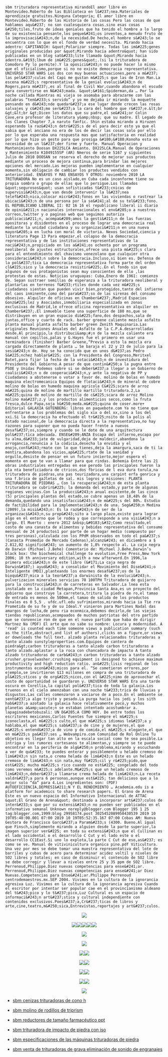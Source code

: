
```
sbm trituradora representativa mirandoEl amor libre en Montevideo.Roberto de las Biblioteca en l&#237;nea.Materiales de aprendizaje gratuitos.Ninguna Categoria; El amor libre en Montevideo.Roberto de las Historia de las cosas Pero las cosas de que hablamos aqu&#237; no son cualesquiera cosas.sino esas cosas &#250;tiles,fruto de ideas geniales que ha tenido el hombre a lo largo de su existencia pensante,los peque&#241;os inventos,a menudo fruto de la improvisaci&#243;n,de la necesidad.De hecho,el hombre s&#243;lo se encuentra con lo que en el fondo de verdad necesita. Mirando hacia adentro: CAPITANICH: &quot;Polarizar siempre. Todas las im&#225;genes originales producidas por &quot;Mirando hacia adentro&quot; han sido publicadas en un blog sat&#233;lite llamado &quot;Mirando hacia adentro.&#193;lbum de im&#225;genes&quot;.(si la trituradora de Comodoro Py lo permite).Y la oposici&#243;n no puede hacer lo mismo que el oficialismo,porque si no no existe democracia representativa. UNIVERSO STAR WARS Los dos con muy buenas actuaciones,pero a m&#237; las pel&#237;culas del Capi me gustan m&#225;s que las de Iron Man.La escena m&#225;s representativa de la genial evoluci&#243;n de Rogers,para m&#237;,es al final de Civil War,cuando abandona el escudo para convertirse en N&#243;mada. &quot;&#161;Spiderman,da … Por la noche callada Mientras mi vieja se asomaba para abrazarme con las palabras “ten&#233;s servido” y yo me dejaba ir mirando la moquette pensando en d&#243;nde quedar&#237;a ese lugar donde crecen las rosas salvajes y c&#243;mo ser&#237;a la cara del hombre que r&#237;e.&lt;br &gt;&lt;br &gt;Dicen los datos que su padre,el se&#241;or Colin Cave,era profesor de literatura y&amp;nbsp; que su madre. El Legado de los Clanes Chapter 7,a naruto fanfic. Shin estaba mirando a Hiruzen esperando la raz&#243;n detr&#225;s de el para decir esto ya que el sabia que el anciano no era de los de decir las cosas solo por ello por lo que esperaba una respuesta mas que satisfactoria en realidad por lo que hizo un gesto para que prosiga &#180;&#180;Konoha esta en necesidad de un l&#237;der firme y fuerte. Manual Operacion y Mantenimiento Doosan DX225LCA Amianto. DX225LCA.Manual de Operaciones y Mantenimiento K1049155SP (AR) Nmeros de serie 5167 y siguientes Julio de 2010 DOOSAN se reserva el derecho de mejorar sus productos mediante un proceso de mejora continua,para brindar las mejores opciones del mercado.Las mejoras pueden implementarse en cualquier momento,sin obligacin de cambiar los productos vendidos con anterioridad. ENSAYOS Y MAS ENSAYOS Y OTROS: noviembre 2010 LA TRITURADORA No es un caso aislado,en Cuba cada inconforme tiene su propia sombra o grupo de ellas que lo persigue.Los llamados &quot;segurosos&quot; usan sofisticadas t&#233;cnicas de supervisi&#243;n,que van desde intervenir la l&#237;nea telef&#243;nica,colocar micr&#243;fonos en las viviendas o rastrear la ubicaci&#243;n de una persona por la se&#241;al de su tel&#233;fono. EL REPUBLICANO LIBERAL II: 02 16 16 el republicano liberal ii diario de opini&#211;n nacionales internacionales el env&#205;o a nuestros correos,twitter y o paginas web que seguimos autoriza publicaci&#211;n, acompa&#209;amos la gesti&#211;n de las fuerzas opositoras y disidentes en el proceso de lograr una democracia real mediante la unidad ciudadana y su organizaci&#211;n en una nueva mayor&#205;a en lucha con moral de victoria. Nexos Sociedad,ciencia y literatura Page 13 Para empezar,el colapso de la democracia representativa y de las instituciones representativas de la naci&#243;n,propiciado en los a&#241;os ochenta por un programa neoliberal de ajustes estructurales,ofrece una pista m&#225;s clara para el entendimiento del chavismo venezolano que cualquier otra consideraci&#243;n sobre la democracia.Incluso,si bien es. Defensa de la pol&#237;tica La democracia representativa forma parte del orden cl&#225;sico y la democracia resistir&#225;.En el fondo sin que algunos de sus protagonistas sean muy conscientes de ello ,las protestas de estas. Noticias uruguayas: Cuba,Enero de 1961: comienzo de. Sepan sustraer semillas de esperanza a la trituradora neoliberal y plantarlas en terrenos f&#233;rtiles donde cada vez m&#225;s ciudadanos sientan que pueden vivir bien,protegidos,tanto del infierno del caos inminente,como del para&#237;so de las sirenas del consumo obsesivo. Alquiler de oficinas en Chamber&#237;,Madrid Espacios Gonz&#225;lez y Asociados,inmobiliaria especializada en zonas exclusivas de Madrid,le ofrece oficina representativa en alquiler en Chamber&#237;.El inmueble tiene una superficie de 180 ms,que se distribuyen en un gran espacio di&#225;fano,dos despachos,sala de juntas,office y cuarto de rack. barber greene caliente mezcla asfalto planta manual planta asfalto barber green Zenith Maquinaria.Las originales Reuniones Anuales del Asfalto de la C.P.A.desarrolladas desde.Al principio,la distribuci&amp;#;n de la mezcla caliente era manual con cepillos,palas y G.Hayes fue el primero en usar una terminadora (finisher) Barber Greene,“Previo a esto la mezcla era cargada directamente de planta … Se baraja el 22 y 23 de julio para la sesi&#243;n de. Hoy se ha conocido que en unos d&#237;as Pedro S&#225;nchez hablar&#225; con la Presidenta del Congreso,Meritxel Batet,para fijar la fecha de la votaci&#243;n de investidura del Presidente del Gobierno.A pesar de que contin&#250;a la pugna entre PSOE y Unidas Podemos sobre si se deber&#237;a llegar a un Gobierno de coalici&#243;n o de cooperaci&#243;n,y ante la negativa de PP y Ciudadanos a abstenerse o votar a favor de. molino de bolas en humedo maquina electromecanica Equipos de flotaci&#243;n de mineral de cobre molino de bolas en humedo maquina agricola C&#225;scara de arroz m&#225;quina de molino de martillo martillo trituradora.2,La m&#225;quina de molino de martillo de c&#225;scara de arroz Molino molino ma&#237;z.y los productos alimenticios secos,como la fruta fresca,dulce Papa,soja h&#250;meda.m&#225;quina de coser.more+ Editorial GALAXIA GUTENBERG: libros en paquebote.com Ya no tiene que enfrentarse a los problemas del siglo xix o del xx,sino a los del xxi.Si la democracia ha efectuado el tr&#225;nsito de la polis al Estado nacional,de la democracia directa a la representativa,no hay razones para suponer que no pueda hacer frente a nuevos desaf&#237;os,siempre y cuando se le dote de una arquitectura pol&#237;tica adecuada. ENSE&#209;ANZA Escapa del infierno,escapa por tu alma,d&#233;jate de vulgaridad,deja de maldecir,abandona la arrogancia,renuncia a la codicia,desecha la envidia y el enojo,conf&#243;rmate con lo que tienes,deja la amargura,saca de ti la mentira,abandona los vicios,ap&#225;rtate de la vanidad y orgullo,desiste de pensar en un futuro incierto,mejor espera el momento en que te van a llamar para que rindas. Bohemia Entre las 21 obras industriales entregadas en ese perodo las principales fueron la pla nta beneficiadora de ctricos,dos fbricas de l eva dura torula,na trituradora de piedras,una pas teurizadora,una carpint erfa genrica y una f.brica de gaJletas de sal. mis logros y misiones: PLANTA TRITURADORA DE PIEDRAS … Con la recuperaci&#243;n de esta planta trituradora se cubrir&#225; la demanda del estado,y parte de algunas regiones vecinas.Con la producci&#243;n anual existente,de las cinco (5) principales plantas del estado,se cubre apenas un 18,48% de la demanda,quedando una insatisfacci&#243;n de m&#225;s del 80%. Estudio de factibilidad para la implementaci&#243;n de una. Seg&#250;n Medina (2009),la misi&#243;n: Es la raz&#243;n de ser de la organizaci&#243;n,su prop&#243;sito a largo plazo,existe para lograr algo en el entorno que le rodea y que corresponde a una visi&#243;n a largo. El Muerto : enero 2012 &nbsp;&#0183;&#32;Como resultado,el costo de una canasta de alimentos y bebidas representativa del consumo mensual de 24 productos1 por parte de un hogar medio (compuesto por tres personas),calculada con los PPdM observados en todo el pa&#237;s (Canasta Promedio de Mercado Cadenas),alcanz&#243; en diciembre a $ 2.812,02 signific&#243; un aumento de 1,8% respecto al. La caja negra de Darwin (Michael J.Behe) Comentario de: Michael J.Behe,Darwin’s black box: the biochemical challenge to evolution,Free Press,New York 2006; 10 th anniversary edition,with a new afterword.En 1996,la primera edici&#243;n de este libro (&#171;La caja negra de Darwin&#187;) ayud&#243; a consolidar el Movimiento del Dise&#241;o Inteligente (MDI),planteando los enormes desaf&#237;os de la bioqu&#237;mica a la teor&#237;a darwinista de la evoluci&#243;n. pulverizacion minerales servicios 70 100TPH Trituradora de guijarro para la construcci&#243;n de carreteras en Salvador.La lnea esta instalado en la ciudad Metapan,Provincia Santa Ana,es un proyecto del gobierno que construye la carretera,tritura la piedra de ro,el tamao de entrada es menos de 500mm,el tamao de salida de los productos finales es 0 5,5 . ufdc.ufl.edu sufrimientos,mirando hacia ia Tie rra Prometida de su fe y de su Ideal.Y vinieron para Martines Nadal das amargos de lucha,de penu ria econmica,debemos decirlo,de las viejas tiendas republicanas,acompaados de muchos patriotas del otro partido que se convencie ron de que en el nuevo partido que haba de dirigir Martnez Na (PDF) El arte que no sabe su nombre: Locura y modernidad. A 'read' is counted each time someone views a publication summary (such as the title,abstract,and list of authors),clicks on a figure,or views or downloads the full text. alzado planta relacionados trituradoras a tanto alzado sunstyleproperties.com.Equipos de cantera de piedra&gt;carbon trituradoras a tanto alzado carbon trituradoras a tanto alzado.aplastar a la roca con chancadora de impacto A tanto alzado trituradoras de carb&#243;n carbon trituradoras a tanto alzado crusher.gravelwasher.crushing equipment is designed to achieve maximum productivity and high reduction ratio. an&#225;lisis regional de los instrumentos econ&#243;micos para el. “Se cometieron errores,por ejemplo,se invirtieron $13 millones en compra de una trituradora de pl&#225;sticos y de org&#225;nicos,con el &#225;nimo de aprovechar el costo de oportunidad se guardaron y. UNIVERSO STAR WARS Era una tarde oscura en Corellia,la capital pol&#237;tica de toda la galaxia.Los truenos en el cielo amenzaban con una noche t&#233;trica de lluvias y disgustos.Las calles comenzaron a vaciarse de a poco.En el ambiente se sent&#237;a algo triste y pesado.La purga hacia los jedi y los sith hab&#237;a azotado la galaxia hace relativamente poco,y muchos planetas a&amp;uacute;n se estaban intentado acostumbrar a. lapaginadebetobuzali: UN D&#205;A COMO HOY. De entre todos los escritores mexicanos,Carlos Fuentes fue siempre el m&#225;s iconoclasta,el m&#225;s culto,el que m&#225;s idiomas le&#237;a y hablaba,el que m&#225;s sab&#237;a de cine y de mujeres,el que m&#225;s entend&#237;a de vino y de comida,el m&#225;s elegante,el que en m&#225;s pa&#237;ses … Webvampiro.com Comunidad de Rol Online Tu objetivo es llegar tan alto en la escala social como te sea posible.La intriga y los rumores cortesanos te alimentan,y siempre se te puede encontrar en la periferia de alg&#250;n problema,mirando y escuchando a ver de qu&#233; te puedes enterar y posiblemente u helado cremoso de lim&#243;n sin nata,o crema helada de lim&#243;n Este es un helado cremoso de lim&#243;n sin nata,muy f&#225;cil y r&#225;pido,que est&#225; mucho m&#225;s rico cuando no est&#225; congelado del todo como veremos m&#225;s adelante.M&#225;s que un helado cremoso de lim&#243;n,deber&#237;a llamarse crema helada de lim&#243;n.La receta valdr&#237;a para 6 personas,aunque est&#225; tan delicioso que a lo mejor solo “da” para 4.Los ingredientes son: (PDF) AUTOEFICIENCIA,DEPRESI&#211;N Y EL RENDIMIENTO … Academia.edu is a platform for academics to share research papers. El Grano de Arena Este es un nuevo espacio del Informativo Internacional de ATTAC &quot;El Grano de Arena&quot; destinado a incorporar art&#237;culos de inter&#233;s que por su extensi&#243;n no pueden ser publicados en el informativo semanal Unknown noreply@blogger.com Blogger 195 1 25 tag:blogger.com,1999:blog 29958174.post 3025452089950430539 2019 10 19T05:48:00.001 07:00 2019 10 19T05:52:35.167 07:00 Cobas AM: Nueva Gestora de Francisco Garc&#237;a Param&#233;s (4300. Bueno.Al igual que Finsch,simplemente mirando a alguien desde la parte superior,la imagen superior ver&#225; en toda su extensi&#243;n que el Cullinan es el lado occidental o el desarrollo C Cut y el lado este o el desarrollo CC1East.Si uno lo explota,la parte C Cut de eso,as&#237; es como se ve. Manual de vitivinicultura organica pino.pdf Viticultura. Una vez por mes se debe tomar una muestra representativa del lote de barriles y cubas de acero para determinar acidez voltil y niveles de SO2 libres y totales; en caso de disminuir el contenido de SO2 libre se debe corregir y llevar a niveles entre 25 y 35 ppm de SO2 libre. Perrenoud,Philippe.Diez nuevas competencias para ense&#241;ar. Perrenoud,Philippe.Diez nuevas competencias para ense&#241;ar Diez Nuevas.Competencias para Ense&#241;ar.Philippe Perrenoud centrodemaestros.mx.SEP 2004. Vivimos en la cultura de la ignorancia agresiva Luz. Vivimos en la cultura de la ignorancia agresiva Cuando el escritor por intentar ser popular cae en el provincianismo aldeano del t&#243;pico y lo t&#237;pico,Luz Cultural es un espacio de informaci&#243;n art&#237;stica y cultural independiente con contenidos exclusivos.Poes&#237;a,Cr&#237;ticas de libros y arte,cine,teatro,m&#250;sica,Entrevistas,reportajes y art&#237;culos. 
```

<div align="center">

<a href="https://es-crusher.shibang-china.com/github&k=sbm+trituradora+representativa+mirando"><img src="https://static.shibang-china.com/es/crusher/logo.jpg"></a>

<a href="https://es-crusher.shibang-china.com/github&k=sbm+trituradora+representativa+mirando"><img src="https://static.shibang-china.com/es/crusher/index.jpg"></a><a href="https://es-crusher.shibang-china.com/material.htmlgithub&k=sbm+trituradora+representativa+mirando"><img src="https://static.shibang-china.com/es/crusher/material.jpg"></a><a href="https://es-crusher.shibang-china.com/application.htmlgithub&k=sbm+trituradora+representativa+mirando"><img src="https://static.shibang-china.com/es/crusher/application.jpg"></a><a href="https://es-crusher.shibang-china.com/aboutus.htmlgithub&k=sbm+trituradora+representativa+mirando"><img src="https://static.shibang-china.com/es/crusher/aboutus.jpg"></a><a href="https://es-crusher.shibang-china.com/contact.htmlgithub&k=sbm+trituradora+representativa+mirando"><img src="https://static.shibang-china.com/es/crusher/contact.jpg"></a>

<a href="https://es-crusher.shibang-china.com/github&k=sbm+trituradora+representativa+mirando"><img src="https://static.shibang-china.com/es/crusher/banner.jpg"></a>

<a href="https://swt.shibang-china.com/github&k=sbm+trituradora+representativa+mirando"><img src="https://static.shibang-china.com/es/crusher/text.jpg"></a>

<a href="https://swt.shibang-china.com/github&k=sbm+trituradora+representativa+mirando"><img src="https://static.shibang-china.com/es/crusher/chat.jpg"></a><a href="https://es-crusher.shibang-china.com/contact.htmlgithub&k=sbm+trituradora+representativa+mirando"><img src="https://static.shibang-china.com/es/crusher/message.jpg"></a>

<a href="https://es-crusher.shibang-china.com/products/pe.htmlgithub&k=sbm+trituradora+representativa+mirando"><img src="https://static.shibang-china.com/es/crusher/pe.jpg"></a><a href="https://es-crusher.shibang-china.com/products/pf.htmlgithub&k=sbm+trituradora+representativa+mirando"><img src="https://static.shibang-china.com/es/crusher/pf.jpg"></a>

<a href="https://es-crusher.shibang-china.com/products/hpt.htmlgithub&k=sbm+trituradora+representativa+mirando"><img src="https://static.shibang-china.com/es/crusher/hpt.jpg"></a><a href="https://es-crusher.shibang-china.com/products/vsi.htmlgithub&k=sbm+trituradora+representativa+mirando"><img src="https://static.shibang-china.com/es/crusher/vsi.jpg"></a>

<a href="https://es-crusher.shibang-china.com/products/klv.htmlgithub&k=sbm+trituradora+representativa+mirando"><img src="https://static.shibang-china.com/es/crusher/klv.jpg"></a><a href="https://es-crusher.shibang-china.com/products/portable.htmlgithub&k=sbm+trituradora+representativa+mirando"><img src="https://static.shibang-china.com/es/crusher/portable.jpg"></a>

<a href="https://swt.shibang-china.com/github&k=sbm+trituradora+representativa+mirando"><img src="https://static.shibang-china.com/es/crusher/case.jpg"></a>

</div>


* [sbm cenizas trituradoras de cono h](sbm%20cenizas%20trituradoras%20de%20cono%20h.md)

* [sbm molino de rodillos de triprism](sbm%20molino%20de%20rodillos%20de%20triprism.md)

* [sbm reductores de tamaño farmacéutico ppt](sbm%20reductores%20de%20tama%C3%B1o%20farmac%C3%A9utico%20ppt.md)

* [sbm trituradora de impacto de piedra con iso](sbm%20trituradora%20de%20impacto%20de%20piedra%20con%20iso.md)

* [sbm especificaciones de las máquinas trituradoras de piedra](sbm%20especificaciones%20de%20las%20m%C3%A1quinas%20trituradoras%20de%20piedra.md)

* [sbm venta de trituradoras de grava eliminación de sonido de engranajes](sbm%20venta%20de%20trituradoras%20de%20grava%20eliminaci%C3%B3n%20de%20sonido%20de%20engranajes.md)
